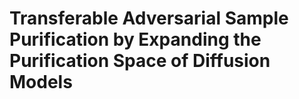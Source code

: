 # Transferable Adversarial Sample Purification by Expanding the Purification Space of Diffusion Models
